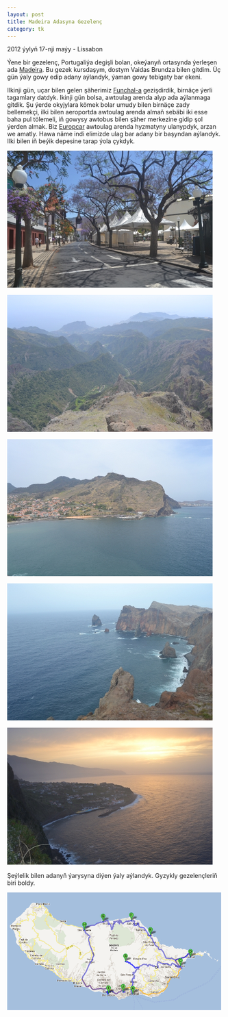 ```yaml
---
layout: post
title: Madeira Adasyna Gezelenç
category: tk
---
```


<p class="meta">2012 ýylyň 17-nji maýy - Lissabon</p>

Ýene bir gezelenç, Portugaliýa degişli bolan, okeýanyň ortasynda ýerleşen ada
[Madeira](https://en.wikipedia.org/wiki/Madeira). Bu gezek kursdaşym, dostym
Vaidas Brundza bilen gitdim. Üç gün ýaly gowy edip adany aýlandyk, ýaman gowy
tebigaty bar ekeni.

Ilkinji gün, uçar bilen gelen şäherimiz
[Funchal-a](https://en.wikipedia.org/wiki/Funchal) gezişdirdik, birnäçe ýerli
tagamlary datdyk. Ikinji gün bolsa, awtoulag arenda alyp ada aýlanmaga gitdik.
Şu ýerde okyjylara kömek bolar umudy bilen birnäçe zady bellemekçi, ilki bilen
aeroportda awtoulag arenda almaň sebäbi iki esse baha pul tölemeli, iň gowysy
awtobus bilen şäher merkezine gidip şol ýerden almak. Biz
[Europcar](https://www.europcar.com/) awtoulag arenda hyzmatyny ulanypdyk, arzan
we amatly. Hawa näme indi elimizde ulag bar adany bir başyndan aýlandyk. Ilki
bilen iň beýik depesine tarap ýola çykdyk.

![madeira1](/files/madeira/01.JPG)

![madeira2](/files/madeira/02.JPG)

![madeira3](/files/madeira/03.JPG)

![madeira4](/files/madeira/04.JPG)

![madeira5](/files/madeira/05.JPG)

Şeýlelik bilen adanyň ýarysyna diýen ýaly aýlandyk. Gyzykly gezelençleriň biri
boldy.

![madeira ugur](/files/madeira/route.png)
